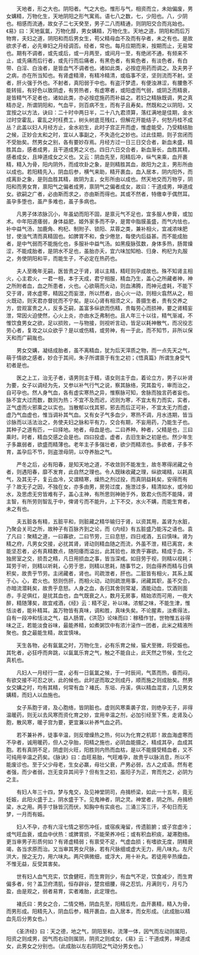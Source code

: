 <!-- { "loadSidebar": true } -->
　　天地者，形之大也。阴阳者。气之大也。惟形与气，相资而立，未始偏废，男女媾精，万物化生，天地阴阳之形气寓焉。语七八之数，七，少阳也。八，少阴也。相感而流通，故女子二七天癸至，男子二八而精通，则阴阳交合而兆始也。《易》曰：天地氤氲，万物化醇，男女媾精，万物化生。天地之道，阴阳和而后万物育，夫妇之道，阴阳和而后男女生，苟父精母血不及而有孕者，未之有也。是故欲求子者，必先审妇之月经调否。经者，常也。每月应期而来，按期而止，无易常也。期有不调者，或先或后，或一月两至，或间月一至，有绝闭不通，有频来不止，或先痛而后行者，或先行而后痛者，有黑色者，有紫色者，有淡色者，有白带、白淫、白浊者，是皆血气不调者也。诸如此类，必按症用药而调之。及夫男子之病，亦在所当知也。有肾虚精滑，有精冷精清，或临事不坚，坚则流而不射。坚者，肝火强于外也。不射者，真阳弱于中也。有盗汗梦遗，有便浊淋涩，有腰惫不能转摇，有好色以致阴虚，有劳热者，有虚寒者，或阳虚而气弱，或阴乏而精衰，是皆精气不足者也，诸如此类，亦必按症施药而补益之。若妇之精脉既调，男之真精亦足，所谓阴阳和，气血平，则百病不生，而有子且寿矣。然既和之以阴阳，又宜按之以方法，诀曰：二十时中两日半，二十八九君须算，落红满地是佳期，金水过时空霍乱，霍乱之时枉费工，树头树底觅残红，但解花开能结子，何愁丹桂不成丛？此盖以妇人月经方止，金水初生，此时子宫正开而虚，惟虚能受，乃受精结胎之候，正妙合太和之时，宜以人事副之，不失造化之妙也。过此佳期，则子宫闭而不受胎矣。然男女之别，各有要妙存焉。月经方过一日三日交合者，新血未盛，精胜其血，感者成男，且干道成男之义也。四日六日交合者，新血渐长，血胜其精，感者成女，且坤道成女之义也。又云：阴血先至，阳精后冲，纵气来乘，血开裹精，精入为骨，阳内阴外，而成坎卦之象，是则精胜其血，故阳为之主，男形所由以成也。若阳精先入，阴血后参，横气来助，精开裹血，血入居本，阴内阳外，而成离卦之象，是则血胜其精，故阴为主，女形所由以成也。然天地交而万物亨，阴阳和而男女育，禀阳气之偏者成男，禀阴气之偏者成女，故曰：干道成男，坤道成女。欲嗣之广者，必由斯而求之，亦由斯而得也。其或不然者，特缴幸于偶然耳。虽孕多堕也，虽产多难也，虽子多病也。

　　凡男子体浓脉沉小，年虽幼而阳不固，是禀元气不足也，宜多服人参膏，或加术。中年阳道痿弱，身体益肥，姬外家多而不孕，是胃中脂膜虽盛，而气内怯也，补中益气汤，加鹿角、枸杞、制附子、锁阳、苁蓉之类，兼补相火，宜减浓味肥甘，使浊气清而真精固也。如脾胃不和，食少倦怠，每使内后益甚。而不能成胎者，是中气弱而不能施化也，多服补中益气汤。如黑瘦脉弦数，身体多热，肠胃燥涩，不能成胎者，是阴水不足也，虽胎亦夭，宜六味加知柏、归身、枸杞为丸服之，务使阴阳和平，而能生子，不必定在热药也。

　　夫人至晚年无嗣，医皆责之于肾，肾以主精，精旺则孕成故也。殊不知肾主相火，心主君火，一君一相，本于天成，君宁相服，精血乃生，盖心之所藏者神，神之所附者血，血之所患者，火也。心欲萌而火动，则血沸腾，而神元虚耗，不能下交于肾，肾水虚寒，精因之而妄泄，所以然者，由心火一动，则相火翕然从之，相火既动，则天君亦督扰而不宁矣。是以心肾有相须之义，善摄生者，贵有交养之方，尝观富贵之人，反多乏嗣，盖富多纵欲而伤精，贵每劳心而损神，要之肾精妄泄，常因火迫使然，心火上炎，亦由水乏弗制也。且人年三十以往，精气渐减，不惟饮食男女之欲，足以损败，一与物接，则视听言动，皆足以耗神散气，而况役志劳心者，复攻之以众欲乎？是以或伤精，或劳神，有一于此，而不知节，非所以保天和而广嗣胤也。

　　男女交媾，凝结成胎者，虽不离精血，犹为后天滓质之物，而一点先天之气，萌于情欲之感者，妙合于其间，朱子所谓禀于有生之初；《悟真篇》所谓生身受气初者是也。

　　医之上工，治无子者，语男则主于精，语女则主于血，着论立方，男子以补肾为要，女子以调经为先，又参以补气行气之说，察其脉络，究其盈亏，审而治之，自可孕也。然人身气血，各有虚实寒热之异，惟察脉可知，舍脉而独言药者妄也。脉不宜大过而数，数则为热；不宜不及而迟，迟则为寒，不宜太有力而实，实者，正气虚而火邪乘之以实也。当散郁以伐其邪，邪去而后正可补，不宜太无力而虚，虚乃气血虚也，惟当调补其气血。又有女子气多血少，寒热不调，月水违期，皆当诊脉而以活法治之，务使夫妇之脉和平有力，交合有期，不妄用药，乃能生子也。其种子之道有匹，一曰择地。地者，母血是也。二曰养种。种者，父精是也，三曰乘时。时者，精血交感之会是也。四曰投虚。虚者，去旧生新之初是也。然少年生子多羸弱者，欲盛而精薄也。老年主子多强壮者，欲少而精浓也。多欲者，子多不育，盖孕后不节，则盗泄母阴，以夺养胎之气。

　　严冬之后，必有阳春，是知天地之道，不收敛则不能发生，故冬寒得闭藏之令者，则遇阳春，靡不发育，此自然之理也。令人既昧收藏之理，纵欲竭精，以耗真气，及其无子，复云血冷，又谓精寒，燥热之剂过投，而真阴益耗矣，安得而有子？故无子之因，不独在女，亦多由男，房劳过度，施泄过多，精清如水，或冷如水，及思虑无穷皆难有子，盖心主神，有所思则神驰于外，致君火伤而不能降，肾主智，有所劳则智乱于中，俾肾亏而不能升，上下不交，水火不媾，而能生育者，未之有也。

　　夫五脏各有精，五脏平和，则脏藏之精华输归于肾，以资其用，盖肾为水脏，乃聚会关司之所，故种子有百脉齐到之论，而《内经》有五脏盛乃能泻之语也。袁了凡曰：聚精之道，一曰寡欲，二曰节劳，三曰息怒，四日戒酒，五曰慎味。肾为精之府，凡男女交接，必扰其肾，肾动则精血随之而流，外虽不泄，精已离宫，未能坚忍者，必有真精数点，随阳痿而溢出，此其验也，故贵乎寡欲。精成于血，不独房室之交，损吾之精，凡日用损血之事，皆当深戒。如目劳于视，则精以视耗；耳劳于听，则精以听耗，心劳于思，则精以思耗，随事节之，则血得养而精与日俱积矣，故贵乎节劳。主闭藏者，肾也。司疏泄者，肝也。二脏皆有相火，其系上属于心。心，君火也。怒则伤肝，而相火动，动则疏泄用事，闭藏其职，虽不交合，亦暗流潜耗矣，故贵乎息怒。人身之血，各归其舍则常凝，酒能动血，饮酒则面赤，手足俱红，是扰其血也，血气既衰之人，数月无房事，精始浓而可用，一夜大醉，精随薄矣，故宜戒酒，《经》云：精不足，补以味。浓郁之味，不能生津，惟恬淡者，能补精耳。盖万物皆有真味，调和胜，真味失矣。不论腥素，淡煮得法，自有一段冲和恬淡之气，益人肠胃。《洪范》论味而曰：稼穑作甘。世物惟五谷得味之正，若能淡食谷味，最能养精，如煮粥饮中有浓汁滚作一团者，此米之精液所聚也。食之最能生精，故宜慎味。

　　天生各物，必有氤氲之时，万物化生，必有乐育之候，猫犬至微，将受娠也。其牝者，必狂呼而奔跳，以氤氲乐育之气，触之不能自止，此天然之节候，生化之真机也。

　　凡妇人一月经行一度，必有一日氤氲之候，于一时辰间，气蒸而热，昏而闷，有欲交接不可忍之状，此的候也。此时逆而取之则成丹，顺而施之则成胎矣。然男女交媾之时，均有其精，何常有血？褚氏、东垣、丹溪，俱以精血混言，几见男女媾精，而妇人以血施也。

　　女子系胞于肾，及心胞络，皆阴脏也。虚则风寒乘袭子宫，则绝孕无子，非得温暖药，则无以去风寒而资化育之妙，宜用辛温之剂，必加引经至下焦，走肾及心胞，散风寒，暖子宫为要，更宜兼以补养气血之药。

　　若不兼补养，徒事辛温，则反增燥热之热，何以为化育之机耶！故血海虚寒而不孕者，诚用暖药，但人之孕胎，阳精之施也，必阴血能摄之，精成其孕，血成其胞。若有真阴不足，阴虚则火旺，阳胜则内热而血枯，是以不能摄受精血者，又不可纯用辛温之药矣。《脉诀》曰：血旺易胎，气旺难孕，故贵乎以脉消息，所以不能废诊也。至于父少母老，生女必羸，母壮父衰，产男必弱，古人之成语。然有老者强，而少者弱，岂无变异其间乎？但有生之初，虽阳子为正，育而充之，必阴为之主。

　　有妇人年三十四，梦与鬼交，及见神堂阴司，舟揖桥梁，如此一十五年，竟无妊娠，此阳火盛于上，阴水盛于下。见鬼神者，阴之灵。神堂者，阴之所。舟揖桥梁，水之用。两手寸脉皆沉而伏，知胸中有实痰也。三涌三泻三汗，不旬日而无梦，一月而有娠。

　　妇人不孕，亦有六淫七情之邪伤冲任，或宿疾淹留，传遗脏腑；或子宫虚冷；或气旺血衰，或血中伏热：或脾胃损，不能荣养冲任；或有积血积痰，凝滞胞络。更当审男子形质何如？有肾虚精弱；有禀受不足，气虚血损；有嗜欲无度，阴精衰竭，各当求原而治。又当审其男女尺脉，若有尺脉细或虚大无力，用八味丸。左尺洪大，按之无力，用六味丸。两尺俱微细，或浮大，用十补丸。若徒用辛热燥血，不惟无益，反受其害矣。

　　世有妇人血气充实，饮食健旺，而生育则少，有血气不足，饮食减少，而生育偏多者，何？盖卫府清肌，恒存辟谷，楚宫细腰，得之忍饥，月满则亏，月亏乃盈，由是观之，弱者易育，实者难胎，此定理也。

　　褚氏曰：男女之合，二情交畅，阴血先至，阳精后充，血开裹精，精入为骨，而男形成。阳精先入，阴血后参，精开裹血，血入居本，而女形成。（此成胎以精血先后分男女也。）

　　《圣济经》曰：天之德，地之气，阴阳至和，流薄一体，因气而左动则属阳，阳资之则成男，因气而右动则属阴，阴资之则成女，《易》云：干道成男，坤道成女，此男女之分别也。（此成胎以左右阴阳之气动分男女也。）

